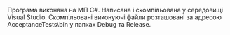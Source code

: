 Програма виконана на МП C#. Написана і скомпільована у середовищі Visual Studio.
Скомпільовані виконуючі файли розташовані за адресою AcceptanceTests\bin у папках Debug та Release.

